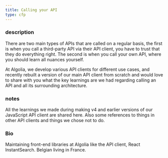 ```yaml
---
title: Calling your API
type: cfp
---
```


### description

There are two main types of APIs that are called on a regular basis, the first is when you call a third-party API via their API client, you have to trust that they do everything right. The second is when you call your own API, where you should learn all nuances yourself. 

At Algolia, we develop various API clients for different use cases, and recently rebuilt a version of our main API client from scratch and would love to share with you what the key learnings are we had regarding calling an API and all its surrounding architecture.

### notes

All the learnings we made during making v4 and earlier versions of our JavaScript API client are shared here. Also some references to things in other API clients and things we chose not to do. 

### Bio

Maintaining front-end libraries at Algolia like the API client, React InstantSearch. Belgian living in France.
